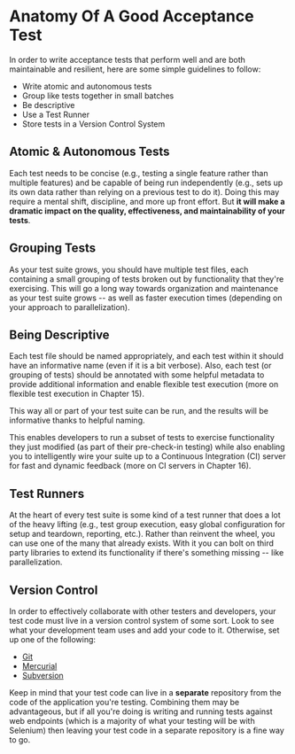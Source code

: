# Anatomy Of A Good Acceptance Test

In order to write acceptance tests that perform well and are both maintainable and resilient, here are some simple guidelines to follow:

+ Write atomic and autonomous tests
+ Group like tests together in small batches
+ Be descriptive
+ Use a Test Runner
+ Store tests in a Version Control System

## Atomic & Autonomous Tests

Each test needs to be concise (e.g., testing a single feature rather than multiple features) and be capable of being run independently (e.g., sets up its own data rather than relying on a previous test to do it). Doing this may require a mental shift, discipline, and more up front effort. But __it will make a dramatic impact on the quality, effectiveness, and maintainability of your tests__.

## Grouping Tests

As your test suite grows, you should have multiple test files, each containing a small grouping of tests broken out by functionality that they're exercising. This will go a long way towards organization and maintenance as your test suite grows -- as well as faster execution times (depending on your approach to parallelization).

## Being Descriptive

Each test file should be named appropriately, and each test within it should have an informative name (even if it is a bit verbose). Also, each test (or grouping of tests) should be annotated with some helpful metadata to provide additional information and enable flexible test execution (more on flexible test execution in Chapter 15).

This way all or part of your test suite can be run, and the results will be informative thanks to helpful naming.

This enables developers to run a subset of tests to exercise functionality they just modified (as part of their pre-check-in testing) while also enabling you to intelligently wire your suite up to a Continuous Integration (CI) server for fast and dynamic feedback (more on CI servers in Chapter 16).

## Test Runners

At the heart of every test suite is some kind of a test runner that does a lot of the heavy lifting (e.g., test group execution, easy global configuration for setup and teardown, reporting, etc.). Rather than reinvent the wheel, you can use one of the many that already exists. With it you can bolt on third party libraries to extend its functionality if there's something missing -- like parallelization.

## Version Control

In order to effectively collaborate with other testers and developers, your test code must live in a version control system of some sort. Look to see what your development team uses and add your code to it. Otherwise, set up one of the following:

+ [Git](http://git-scm.com/)
+ [Mercurial](http://mercurial.selenic.com/)
+ [Subversion](http://subversion.apache.org/)

Keep in mind that your test code can live in a __separate__ repository from the code of the application you're testing. Combining them may be advantageous, but if all you're doing is writing and running tests against web endpoints (which is a majority of what your testing will be with Selenium) then leaving your test code in a separate repository is a fine way to go.
